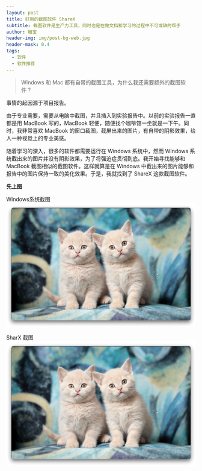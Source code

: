 ```yaml
---
layout: post
title: 好用的截图软件 ShareX
subtitle: 截图软件是生产力工具，同时也是在做文档和学习的过程中不可或缺的帮手
author: 翰宝
header-img: img/post-bg-web.jpg
header-mask: 0.4
tags:
  - 软件
  - 软件推荐
---
```


> Windows 和 Mac 都有自带的截图工具，为什么我还需要额外的截图软件？

事情的起因源于项目报告。

由于专业需要，需要从电脑中截图，并且插入到实验报告中。以前的实验报告一直都是用 MacBook 写的，MacBook 轻便，随便找个咖啡馆一坐就是一下午。同时，我非常喜欢 MacBook 的窗口截图，截屏出来的图片，有自带的阴影效果，给人一种视觉上的专业美感。

随着学习的深入，很多的软件都需要运行在 Windows 系统中，然而 WIndows 系统截出来的图片并没有阴影效果，为了将强迫症贯彻到底。我开始寻找能够和 MacBook 截图相似的截图软件。这样就算是在 Windows 中截出来的图片能够和报告中的图片保持一致的美化效果。于是，我就找到了 ShareX 这款截图软件。

**先上图**

Windows系统截图
![Windows系统截图](/img/in-post-imag/SharX-Screenshot.png)

SharX 截图
![SharX 截图](/img/in-post-imag/SharX-Screenshot.png)

